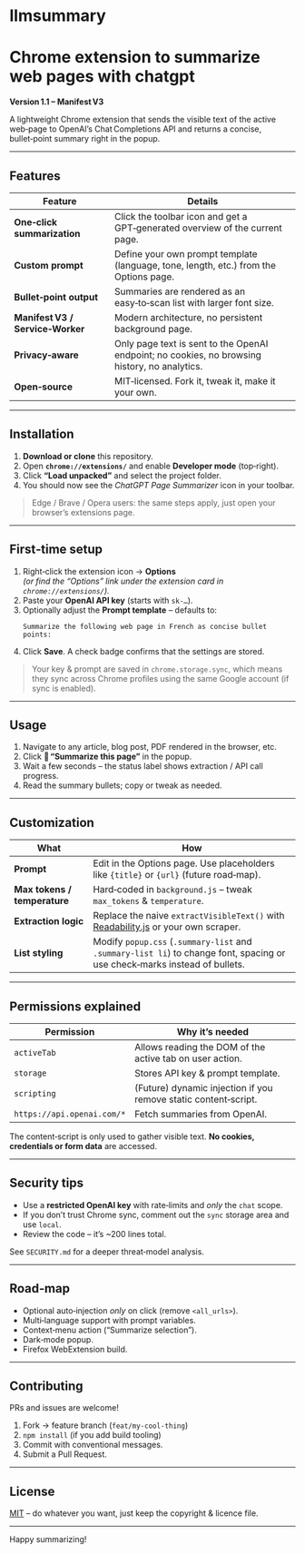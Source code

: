 # llmsummary

# Chrome extension to summarize web pages with chatgpt

**Version 1.1 – Manifest V3**

A lightweight Chrome extension that sends the visible text of the active web‑page to OpenAI’s Chat Completions API and returns a concise, bullet‑point summary right in the popup.

---

##  Features

| Feature | Details |
|---------|---------|
| **One‑click summarization** | Click the toolbar icon and get a GPT‑generated overview of the current page. |
| **Custom prompt** | Define your own prompt template (language, tone, length, etc.) from the Options page. |
| **Bullet‑point output** | Summaries are rendered as an easy‑to‑scan list with larger font size. |
| **Manifest V3 / Service‑Worker** | Modern architecture, no persistent background page. |
| **Privacy‑aware** | Only page text is sent to the OpenAI endpoint; no cookies, no browsing history, no analytics. |
| **Open‑source** | MIT‑licensed. Fork it, tweak it, make it your own. |

---

##  Installation

1. **Download or clone** this repository.  
2. Open **`chrome://extensions/`** and enable **Developer mode** (top‑right).  
3. Click **“Load unpacked”** and select the project folder.  
4. You should now see the *ChatGPT Page Summarizer* icon in your toolbar.

> Edge / Brave / Opera users: the same steps apply, just open your browser’s extensions page.

---

##  First‑time setup

1. Right‑click the extension icon → **Options**  
   *(or find the “Options” link under the extension card in `chrome://extensions/`).*  
2. Paste your **OpenAI API key** (starts with `sk-…`).  
3. Optionally adjust the **Prompt template** – defaults to:  
   ```
   Summarize the following web page in French as concise bullet points:
   ```  
4. Click **Save**. A check badge confirms that the settings are stored.

> Your key & prompt are saved in `chrome.storage.sync`, which means they sync across Chrome profiles using the same Google account (if sync is enabled).

---

##  Usage

1. Navigate to any article, blog post, PDF rendered in the browser, etc.  
2. Click **📄 “Summarize this page”** in the popup.  
3. Wait a few seconds – the status label shows extraction / API call progress.  
4. Read the summary bullets; copy or tweak as needed.

---

##  Customization

| What | How |
|------|-----|
| **Prompt** | Edit in the Options page. Use placeholders like `{title}` or `{url}` (future road‑map). |
| **Max tokens / temperature** | Hard‑coded in `background.js` – tweak `max_tokens` & `temperature`. |
| **Extraction logic** | Replace the naive `extractVisibleText()` with [Readability.js](https://github.com/mozilla/readability) or your own scraper. |
| **List styling** | Modify `popup.css` (`.summary-list` and `.summary-list li`) to change font, spacing or use check‑marks instead of bullets. |

---

##  Permissions explained

| Permission | Why it’s needed |
|------------|-----------------|
| `activeTab` | Allows reading the DOM of the active tab on user action. |
| `storage`   | Stores API key & prompt template. |
| `scripting` | (Future) dynamic injection if you remove static content‑script. |
| `https://api.openai.com/*` | Fetch summaries from OpenAI. |

The content‑script is only used to gather visible text. **No cookies, credentials or form data** are accessed.

---

##  Security tips

* Use a **restricted OpenAI key** with rate‑limits and *only* the `chat` scope.  
* If you don’t trust Chrome sync, comment out the `sync` storage area and use `local`.  
* Review the code – it’s ~200 lines total.

See `SECURITY.md` for a deeper threat‑model analysis.

---

##  Road‑map

* Optional auto‑injection *only* on click (remove `<all_urls>`).  
* Multi‑language support with prompt variables.  
* Context‑menu action (“Summarize selection”).  
* Dark‑mode popup.  
* Firefox WebExtension build.

---

##  Contributing

PRs and issues are welcome!  
1. Fork → feature branch (`feat/my-cool-thing`)  
2. `npm install` (if you add build tooling)  
3. Commit with conventional messages.  
4. Submit a Pull Request.

---

##  License

[MIT](LICENSE) – do whatever you want, just keep the copyright & licence file.

---


Happy summarizing! 
